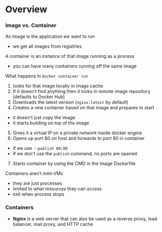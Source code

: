 # Overview

### Image vs. Container
An image is the application we want to run
* we get all images from registries

A container is an instance of that image running as a process
* you can have many containers running off the same image

What happens in `docker container run`
1. looks for that image locally in image cache
2. if it doesn't find anything then it looks in remote image repository (defaults to Docker Hub)
3. Downloads the latest version (`nginx:latest` by default)
4. Creates a new container based on that image and prepares to start
  * it doesn't just copy the image
  * it starts building on top of the image
5. Gives it a virtual IP on a private network inside docker engine
6. Opens up port 80 on host and forwards to port 80 in container
  * if we use `--publish 80:80`
  * if we don't use the `publish` command, no ports are opened
7. Starts container by using the CMD in the image Dockerfile

Containers aren't mini-VMs
* they are just processes
* limited to what resources they can access
* exit when process stops

### Containers
* **Nginx** is a web server that can also be used as a reverse proxy, load balancer, mail proxy, and HTTP cache
